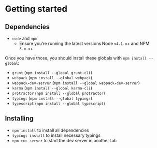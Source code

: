 # Getting started  
## Dependencies
* `node` and `npm`
  * Ensure you're running the latest versions Node `v4.1.x`+ and NPM `3.x.x`+

Once you have those, you should install these globals with `npm install --global`:
* `grunt` (`npm install --global grunt-cli`)
* `webpack` (`npm install --global webpack`)
* `webpack-dev-server` (`npm install --global webpack-dev-server`)
* `karma` (`npm install --global karma-cli`)
* `protractor` (`npm install --global protractor`)
* `typings` (`npm install --global typings`)
* `typescript` (`npm install --global typescript`)

## Installing
* `npm install` to install all dependencies
* `typings install` to install necessary typings
* `npm run server` to start the dev server in another tab
